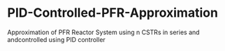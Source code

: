 # PID-Controlled-PFR-Approximation
Approximation of PFR Reactor System using n CSTRs in series and andcontrolled using PID controller
